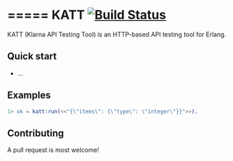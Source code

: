=====
KATT [![Build Status](https://secure.travis-ci.org/klarna/katt.png)](http://travis-ci.org/klarna/katt)
=====

KATT (Klarna API Testing Tool) is an HTTP-based API testing tool for Erlang.

Quick start
-----------

* ...

Examples
--------

```erlang
1> ok = katt:run(<<"{\"items\": {\"type\": \"integer\"}}">>).
```


Contributing
------------

A pull request is most welcome!
